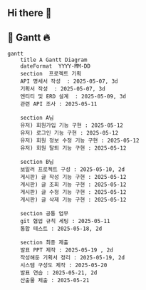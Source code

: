 ## Hi there 👋

<!--
**Sunjung-Eo/Sunjung-Eo** is a ✨ _special_ ✨ repository because its `README.md` (this file) appears on your GitHub profile.

Here are some ideas to get you started:

- 🔭 I’m currently working on ...
- 🌱 I’m currently learning ...
- 👯 I’m looking to collaborate on ...
- 🤔 I’m looking for help with ...
- 💬 Ask me about ...
- 📫 How to reach me: ...
- 😄 Pronouns: ...
- ⚡ Fun fact: ...
-->


## 📖 Gantt :fire:

```mermaid
gantt
    title A Gantt Diagram
    dateFormat  YYYY-MM-DD
    section  프로젝트 기획
    API 명세서 작성  : 2025-05-07, 3d
    기획서 작성  : 2025-05-07, 3d
    엔티티 및 ERD 설계  : 2025-05-09, 3d
    관련 API 조사 : 2025-05-11

    section A님
    유저) 회원가입 기능 구현 : 2025-05-12
    유저) 로그인 기능 구현 : 2025-05-12
    유저) 회원 정보 수정 기능 구현 : 2025-05-12
    유저) 회원 탈퇴 기능 구현 : 2025-05-12

    section B님
    보일러 프로젝트 구성 : 2025-05-10, 2d
    게시판) 글 작성 기능 구현 : 2025-05-12
    게시판) 글 조회 기능 구현 : 2025-05-12
    게시판) 글 수정 기능 구현 : 2025-05-12
    게시판) 글 삭제 기능 구현 : 2025-05-12

    section 공통 업무
    git 협업 규칙 세팅 : 2025-05-11
    통합 테스트 : 2025-05-18, 2d

    section 최종 제출
    발표 PPT 제작 : 2025-05-19 , 2d
    작성해둔 기획서 정리 : 2025-05-19, 2d
    시스템 구성도 제작 : 2025-05-20
    발표 연습 : 2025-05-21, 2d
    산출물 제출 : 2025-05-21
```
